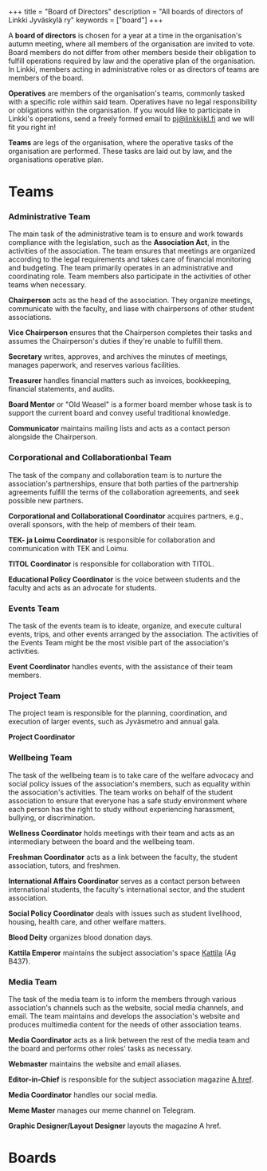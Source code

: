 +++
title = "Board of Directors"
description = "All boards of directors of Linkki Jyväskylä ry"
keywords = ["board"]
+++

A **board of directors** is chosen for a year at a time in the organisation's autumn meeting, where all members of the organisation are invited to vote. Board members do not differ from other members beside their obligation to fulfill operations required by law and the operative plan of the organisation. In Linkki, members acting in administrative roles or as directors of teams are members of the board.

**Operatives** are members of the organisation's teams, commonly tasked with a specific role within said team. Operatives have no legal responsibility or obligations within the organisation. If you would like to participate in Linkki's operations, send a freely formed email to pj@linkkijkl.fi and we will fit you right in!

**Teams** are legs of the organisation, where the operative tasks of the organisation are performed. These tasks are laid out by law, and the organisations operative plan.

# Teams

### Administrative Team

The main task of the administrative team is to ensure and work towards compliance with the legislation, such as the **Association Act**, in the activities of the association. The team ensures that meetings are organized according to the legal requirements and takes care of financial monitoring and budgeting. The team primarily operates in an administrative and coordinating role. Team members also participate in the activities of other teams when necessary.

**Chairperson** acts as the head of the association. They organize meetings, communicate with the faculty, and liase with chairpersons of other student associations.

**Vice Chairperson** ensures that the Chairperson completes their tasks and assumes the Chairperson's duties if they're unable to fulfill them.

**Secretary** writes, approves, and archives the minutes of meetings, manages paperwork, and reserves various facilities.

**Treasurer** handles financial matters such as invoices, bookkeeping, financial statements, and audits.

**Board Mentor** or "Old Weasel" is a former board member whose task is to support the current board and convey useful traditional knowledge.

**Communicator** maintains mailing lists and acts as a contact person alongside the Chairperson.


### Corporational and Collaborationbal Team

The task of the company and collaboration team is to nurture the association's partnerships, ensure that both parties of the partnership agreements fulfill the terms of the collaboration agreements, and seek possible new partners.

**Corporational and Collaborational Coordinator** acquires partners, e.g., overall sponsors, with the help of members of their team.

**TEK- ja Loimu Coordinator** is responsible for collaboration and communication with TEK and Loimu.

**TITOL Coordinator** is responsible for collaboration with TITOL.

**Educational Policy Coordinator** is the voice between students and the faculty and acts as an advocate for students.


### Events Team

The task of the events team is to ideate, organize, and execute cultural events, trips, and other events arranged by the association. The activities of the Events Team might be the most visible part of the association's activities.

**Event Coordinator** handles events, with the assistance of their team members.


### Project Team

The project team is responsible for the planning, coordination, and execution of larger events, such as Jyväsmetro and annual gala.

**Project Coordinator**


### Wellbeing Team

The task of the wellbeing team is to take care of the welfare advocacy and social policy issues of the association's members, such as equality within the association's activities. The team works on behalf of the student association to ensure that everyone has a safe study environment where each person has the right to study without experiencing harassment, bullying, or discrimination.

**Wellness Coordinator** holds meetings with their team and acts as an intermediary between the board and the wellbeing team.

**Freshman Coordinator** acts as a link between the faculty, the student association, tutors, and freshmen.

**International Affairs Coordinator** serves as a contact person between international students, the faculty's international sector, and the student association.

**Social Policy Coordinator** deals with issues such as student livelihood, housing, health care, and other welfare matters.

**Blood Deity** organizes blood donation days.

**Kattila Emperor** maintains the subject association's space [Kattila](/toiminta/kattila) (Ag B437).


### Media Team

The task of the media team is to inform the members through various association's channels such as the website, social media channels, and email. The team maintains and develops the association's website and produces multimedia content for the needs of other association teams.

**Media Coordinator** acts as a link between the rest of the media team and the board and performs other roles' tasks as necessary.

**Webmaster** maintains the website and email aliases.

**Editor-in-Chief** is responsible for the subject association magazine [A href](/ahref).

**Media Coordinator** handles our social media.

**Meme Master** manages our meme channel on Telegram.

**Graphic Designer/Layout Designer** layouts the magazine A href.


# Boards